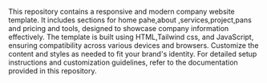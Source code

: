 This repository contains a responsive and modern company website template. It includes sections for home pahe,about ,services,project,pans and pricing and tools, designed to showcase company information effectively. The template is built using HTML,Tailwind css, and JavaScript, ensuring compatibility across various devices and browsers. Customize the content and styles as needed to fit your brand's identity. For detailed setup instructions and customization guidelines, refer to the documentation provided in this repository.

